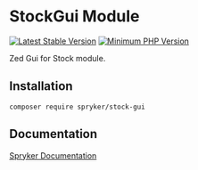 # StockGui Module
[![Latest Stable Version](https://poser.pugx.org/spryker/stock-gui/v/stable.svg)](https://packagist.org/packages/spryker/stock-gui)
[![Minimum PHP Version](https://img.shields.io/badge/php-%3E%3D%208.2-8892BF.svg)](https://php.net/)

Zed Gui for Stock module.

## Installation

```
composer require spryker/stock-gui
```

## Documentation

[Spryker Documentation](https://docs.spryker.com)
